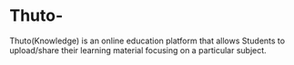 # Thuto-
Thuto(Knowledge) is an online education platform that allows Students to upload/share their learning material focusing on a particular subject.
